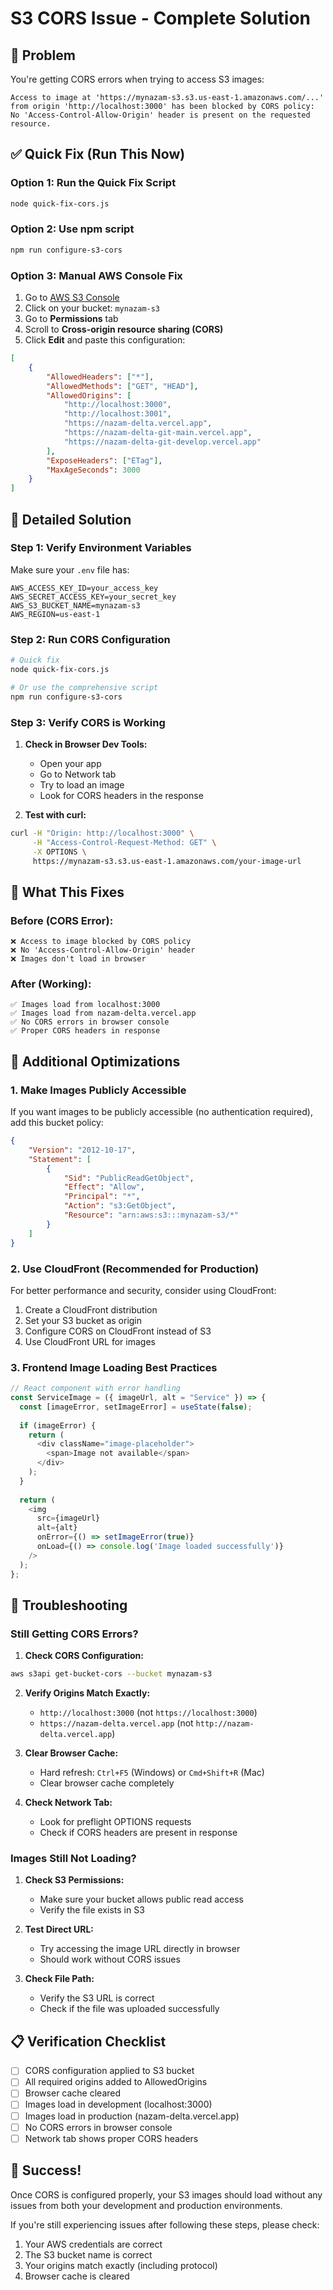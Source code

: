 # S3 CORS Issue - Complete Solution

## 🚨 Problem
You're getting CORS errors when trying to access S3 images:
```
Access to image at 'https://mynazam-s3.s3.us-east-1.amazonaws.com/...' 
from origin 'http://localhost:3000' has been blocked by CORS policy: 
No 'Access-Control-Allow-Origin' header is present on the requested resource.
```

## ✅ Quick Fix (Run This Now)

### Option 1: Run the Quick Fix Script
```bash
node quick-fix-cors.js
```

### Option 2: Use npm script
```bash
npm run configure-s3-cors
```

### Option 3: Manual AWS Console Fix
1. Go to [AWS S3 Console](https://s3.console.aws.amazon.com/)
2. Click on your bucket: `mynazam-s3`
3. Go to **Permissions** tab
4. Scroll to **Cross-origin resource sharing (CORS)**
5. Click **Edit** and paste this configuration:

```json
[
    {
        "AllowedHeaders": ["*"],
        "AllowedMethods": ["GET", "HEAD"],
        "AllowedOrigins": [
            "http://localhost:3000",
            "http://localhost:3001",
            "https://nazam-delta.vercel.app",
            "https://nazam-delta-git-main.vercel.app",
            "https://nazam-delta-git-develop.vercel.app"
        ],
        "ExposeHeaders": ["ETag"],
        "MaxAgeSeconds": 3000
    }
]
```

## 🔧 Detailed Solution

### Step 1: Verify Environment Variables
Make sure your `.env` file has:
```env
AWS_ACCESS_KEY_ID=your_access_key
AWS_SECRET_ACCESS_KEY=your_secret_key
AWS_S3_BUCKET_NAME=mynazam-s3
AWS_REGION=us-east-1
```

### Step 2: Run CORS Configuration
```bash
# Quick fix
node quick-fix-cors.js

# Or use the comprehensive script
npm run configure-s3-cors
```

### Step 3: Verify CORS is Working
1. **Check in Browser Dev Tools:**
   - Open your app
   - Go to Network tab
   - Try to load an image
   - Look for CORS headers in the response

2. **Test with curl:**
```bash
curl -H "Origin: http://localhost:3000" \
     -H "Access-Control-Request-Method: GET" \
     -X OPTIONS \
     https://mynazam-s3.s3.us-east-1.amazonaws.com/your-image-url
```

## 🎯 What This Fixes

### Before (CORS Error):
```
❌ Access to image blocked by CORS policy
❌ No 'Access-Control-Allow-Origin' header
❌ Images don't load in browser
```

### After (Working):
```
✅ Images load from localhost:3000
✅ Images load from nazam-delta.vercel.app
✅ No CORS errors in browser console
✅ Proper CORS headers in response
```

## 🚀 Additional Optimizations

### 1. Make Images Publicly Accessible
If you want images to be publicly accessible (no authentication required), add this bucket policy:

```json
{
    "Version": "2012-10-17",
    "Statement": [
        {
            "Sid": "PublicReadGetObject",
            "Effect": "Allow",
            "Principal": "*",
            "Action": "s3:GetObject",
            "Resource": "arn:aws:s3:::mynazam-s3/*"
        }
    ]
}
```

### 2. Use CloudFront (Recommended for Production)
For better performance and security, consider using CloudFront:

1. Create a CloudFront distribution
2. Set your S3 bucket as origin
3. Configure CORS on CloudFront instead of S3
4. Use CloudFront URL for images

### 3. Frontend Image Loading Best Practices

```javascript
// React component with error handling
const ServiceImage = ({ imageUrl, alt = "Service" }) => {
  const [imageError, setImageError] = useState(false);
  
  if (imageError) {
    return (
      <div className="image-placeholder">
        <span>Image not available</span>
      </div>
    );
  }
  
  return (
    <img 
      src={imageUrl} 
      alt={alt}
      onError={() => setImageError(true)}
      onLoad={() => console.log('Image loaded successfully')}
    />
  );
};
```

## 🐛 Troubleshooting

### Still Getting CORS Errors?

1. **Check CORS Configuration:**
```bash
aws s3api get-bucket-cors --bucket mynazam-s3
```

2. **Verify Origins Match Exactly:**
   - `http://localhost:3000` (not `https://localhost:3000`)
   - `https://nazam-delta.vercel.app` (not `http://nazam-delta.vercel.app`)

3. **Clear Browser Cache:**
   - Hard refresh: `Ctrl+F5` (Windows) or `Cmd+Shift+R` (Mac)
   - Clear browser cache completely

4. **Check Network Tab:**
   - Look for preflight OPTIONS requests
   - Check if CORS headers are present in response

### Images Still Not Loading?

1. **Check S3 Permissions:**
   - Make sure your bucket allows public read access
   - Verify the file exists in S3

2. **Test Direct URL:**
   - Try accessing the image URL directly in browser
   - Should work without CORS issues

3. **Check File Path:**
   - Verify the S3 URL is correct
   - Check if the file was uploaded successfully

## 📋 Verification Checklist

- [ ] CORS configuration applied to S3 bucket
- [ ] All required origins added to AllowedOrigins
- [ ] Browser cache cleared
- [ ] Images load in development (localhost:3000)
- [ ] Images load in production (nazam-delta.vercel.app)
- [ ] No CORS errors in browser console
- [ ] Network tab shows proper CORS headers

## 🎉 Success!

Once CORS is configured properly, your S3 images should load without any issues from both your development and production environments.

If you're still experiencing issues after following these steps, please check:
1. Your AWS credentials are correct
2. The S3 bucket name is correct
3. Your origins match exactly (including protocol)
4. Browser cache is cleared
